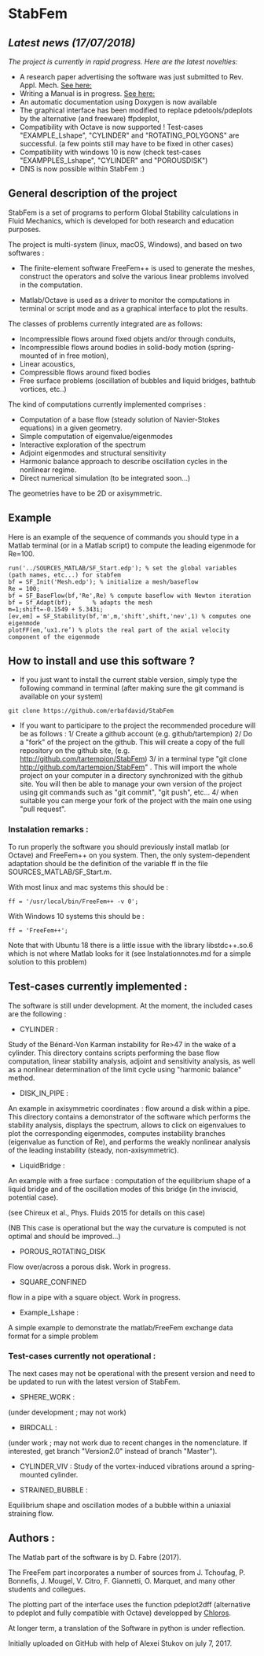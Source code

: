# StabFem

## *Latest news (17/07/2018)*

*The project is currently in rapid progress. Here are the latest novelties:*

- A research paper advertising the software was just submitted to Rev. Appl. Mech. [See here:](https://github.com/erbafdavid/StabFem/blob/master/99_Documentation/ARTICLE_STABFEM/ARTICLE_ASME_Submitted.pdf)
- Writing a Manual is in progress. [See here:](https://github.com/erbafdavid/StabFem/blob/master/99_Documentation/MANUAL/main.pdf)
- An automatic documentation using Doxygen is now available
- The graphical interface has been modified to replace pdetools/pdeplots by the alternative (and freeware) ffpdeplot, 
- Compatibility with Octave is now supported ! Test-cases "EXAMPLE_Lshape", "CYLINDER" and "ROTATING_POLYGONS" are successful. (a few points still may have to be fixed in other cases) 
- Compatibility with windows 10 is now (check test-cases "EXAMPPLES_Lshape", "CYLINDER" and "POROUSDISK")
- DNS is now possible within StabFem :)


## General description of the project

StabFem is a set of programs to perform Global Stability calculations in Fluid Mechanics, which is developed 
for both research and education purposes.

The project is multi-system (linux, macOS, Windows), and based on two softwares :

- The finite-element software FreeFem++ is used to generate the meshes, construct the operators
and solve the various linear problems involved in the computation.

- Matlab/Octave is used as a driver to monitor the computations in terminal or script mode and as a graphical interface to plot the results.

The classes of problems currently integrated are as follows:
- Incompressible flows around fixed objets and/or through conduits,
- Incompressible flows around bodies in solid-body motion (spring-mounted of in free motion),
- Linear acoustics,
- Compressible flows around fixed bodies
- Free surface problems (oscillation of bubbles and liquid bridges, bathtub vortices, etc..)

The kind of computations currently implemented comprises :
- Computation of a base flow (steady solution of Navier-Stokes equations) in a given geometry.
- Simple computation of eigenvalue/eigenmodes
- Interactive exploration of the spectrum
- Adjoint eigenmodes and structural sensitivity
- Harmonic balance approach to describe oscillation cycles in the nonlinear regime. 
- Direct numerical simulation (to be integrated soon...)

The geometries have to be 2D or axisymmetric.


## Example

Here is an example of the sequence of commands you should type in a Matlab terminal (or in a Matlab script)
to compute the leading eigenmode for Re=100.

```
run('../SOURCES_MATLAB/SF_Start.edp'); % set the global variables (path names, etc...) for stabfem
bf = SF_Init('Mesh.edp'); % initialize a mesh/baseflow
Re = 100;
bf = SF_BaseFlow(bf,'Re',Re) % compute baseflow with Newton iteration
bf = Sf_Adapt(bf);      % adapts the mesh
m=1;shift=-0.1549 + 5.343i;
[ev,em] = SF_Stability(bf,'m',m,'shift',shift,'nev',1) % computes one eigenmode
plotFF(em,’ux1.re’) % plots the real part of the axial velocity component of the eigenmode
```

## How to install and use this software ?

- If you just want to install the current stable version, simply type the following command in terminal 
(after making sure the git command is available on your system)

```
git clone https://github.com/erbafdavid/StabFem
```

- If you want to participare to the project the recommended procedure will be as follows :
1/ Create a github account (e.g. github/tartempion)
2/ Do a "fork" of the project on the github. This will create a copy of the full repository on the github site, (e.g. http://github.com/tartempion/StabFem)
3/ in a terminal type "git clone http://github.com/tartempion/StabFem" .
This will import the whole project on your computer in a directory synchronized with the github site.
You will then be able to manage your own version of the project using git commands such as "git commit", "git push", etc...
4/ when suitable you can merge your fork of the project with the main one using "pull request".



### Instalation remarks :

To run properly the software you should previously install matlab (or Octave) and FreeFem++ on you system.
Then, the only system-dependent adaptation should be the definition of the variable ff in the file SOURCES_MATLAB/SF_Start.m.

With most linux and mac systems this should be :

```
ff = '/usr/local/bin/FreeFem++ -v 0';
```

With Windows 10 systems this should be :
```
ff = 'FreeFem++';
```


Note that with Ubuntu 18 there is a little issue with the library libstdc++.so.6 which is not where Matlab looks for it
(see Instalationnotes.md for a simple solution to this problem) 



## Test-cases currently implemented :

The software is still under development. At the moment, the included cases are the following :

- CYLINDER : 

Study of the Bénard-Von Karman instability for Re>47 in the wake of a cylinder. This directory contains scripts performing the base flow computation, linear stability analysis, adjoint and sensitivity analysis, as well as a nonlinear determination of the limit cycle using "harmonic balance" method.

- DISK_IN_PIPE :

An example in axisymmetric coordinates : flow around a disk within a pipe. This directory contains a demonstrator of the software which performs the stability analysis, displays the spectrum, allows to click on eigenvalues to plot the corresponding eigenmodes, computes instability branches (eigenvalue as function of Re), and performs the weakly nonlinear analysis of the leading instability (steady, non-axisymmetric).

- LiquidBridge :

An example with a free surface : computation of the equilibrium shape of a liquid bridge and of the oscillation modes of this bridge (in the inviscid, potential case).

(see Chireux et al., Phys. Fluids 2015 for details on this case)  

(NB This case is operational but the way the curvature is computed is not optimal and should be improved...)

- POROUS_ROTATING_DISK

Flow over/across a porous disk. Work in progress.

- SQUARE_CONFINED

flow in a pipe with a square object. Work in progress.

- Example_Lshape :

A simple example to demonstrate the matlab/FreeFem exchange data format for a simple problem

### Test-cases currently not operational :

The next cases may not be operational with the present version and need to be updated to run with the latest version of StabFem.

- SPHERE_WORK :

(under development ; may not work)

- BIRDCALL :

(under work ; may not work due to recent changes in the nomenclature. If interested, get branch "Version2.0" instead of branch "Master").
 
- CYLINDER_VIV :
Study of the vortex-induced vibrations around a spring-mounted cylinder.

- STRAINED_BUBBLE :

Equilibrium shape and oscillation modes of a bubble within a uniaxial straining flow.





## Authors :

The Matlab part of the software is by D. Fabre (2017).

The FreeFem part incorporates a number of sources from J. Tchoufag, P. Bonnefis, J. Mougel, V. Citro, F. Giannetti, O. Marquet, and many other students and collegues.

The plotting part of the interface uses the function pdeplot2dff (alternative to pdeplot and fully compatible with Octave) developped by [Chloros](https://github.com/samplemaker/freefem_matlab_octave_plot). 

At longer term, a translation of the Software in python is under reflection.

Initially uploaded on GitHub with help of Alexei Stukov on july 7, 2017. 






